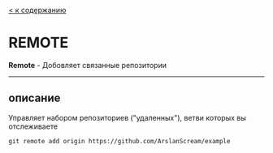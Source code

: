 [< к содержанию](README.md)


# REMOTE
**Remote** - Добовляет связанные репозитории

---
## описание

Управляет набором репозиториев ("удаленных"), ветви которых вы отслеживаете


```
git remote add origin https://github.com/ArslanScream/example
```